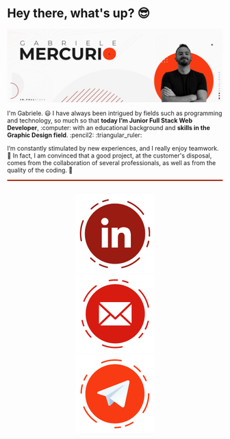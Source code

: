 <h1>Hey there, what's up? 😎</h1>
<img src="https://raw.githubusercontent.com/gabrielemercurio-web/gabrielemercurio-web/master/img/banner-gh-2.png" alt=" Gabriele Mercurio - Jr. Full Stack Web Developer">
<p>I'm Gabriele. 😃 I have always been intrigued by fields such as programming and technology, so much so that <strong>today I’m Junior Full Stack Web Developer</strong>, :computer: with an educational background and <strong>skills in the Graphic Design field</strong>. :pencil2: :triangular_ruler:</p>
<p>I’m constantly stimulated by new experiences, and I really enjoy teamwork. 💪 In fact, I am convinced that a good project, at the customer's disposal, comes from the collaboration of several professionals, as well as from the quality of the coding. 👾</p>
<hr style="height:1px; border:1px solid #f93b13">
<br>
<address style="text-align:center; max-width:350px; margin:auto">
<a href="https://www.linkedin.com/in/gabriele-mercurio/"> <img src="https://raw.githubusercontent.com/gabrielemercurio-web/gabrielemercurio-web/master/img/icon-gh-03.png" alt="Linkedin-red-icon"> </a>
<a href="mailto:gabrielemercurio.web@gmail.com"> <img src="https://raw.githubusercontent.com/gabrielemercurio-web/gabrielemercurio-web/master/img/icon-gh-05.png" alt="Email-red-icon"> </a>
<a href="https://t.me/GabrieleMercurio"> <img src="https://raw.githubusercontent.com/gabrielemercurio-web/gabrielemercurio-web/master/img/icon-gh-04.png" alt="Telegram-red-icon"> </a>
</address>